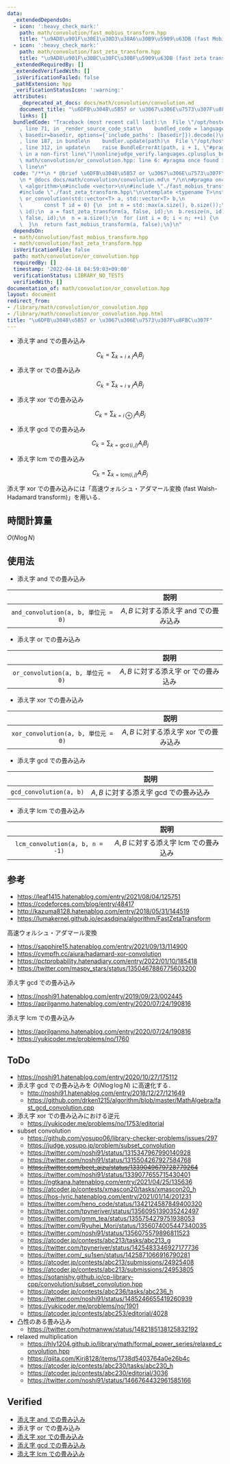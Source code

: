 ```yaml
---
data:
  _extendedDependsOn:
  - icon: ':heavy_check_mark:'
    path: math/convolution/fast_mobius_transform.hpp
    title: "\u9AD8\u901F\u30E1\u30D3\u30A6\u30B9\u5909\u63DB (fast Mobius transform)"
  - icon: ':heavy_check_mark:'
    path: math/convolution/fast_zeta_transform.hpp
    title: "\u9AD8\u901F\u30BC\u30FC\u30BF\u5909\u63DB (fast zeta transform)"
  _extendedRequiredBy: []
  _extendedVerifiedWith: []
  _isVerificationFailed: false
  _pathExtension: hpp
  _verificationStatusIcon: ':warning:'
  attributes:
    _deprecated_at_docs: docs/math/convolution/convolution.md
    document_title: "\u6DFB\u3048\u5B57 or \u3067\u306E\u7573\u307F\u8FBC\u307F"
    links: []
  bundledCode: "Traceback (most recent call last):\n  File \"/opt/hostedtoolcache/Python/3.10.8/x64/lib/python3.10/site-packages/onlinejudge_verify/documentation/build.py\"\
    , line 71, in _render_source_code_stat\n    bundled_code = language.bundle(stat.path,\
    \ basedir=basedir, options={'include_paths': [basedir]}).decode()\n  File \"/opt/hostedtoolcache/Python/3.10.8/x64/lib/python3.10/site-packages/onlinejudge_verify/languages/cplusplus.py\"\
    , line 187, in bundle\n    bundler.update(path)\n  File \"/opt/hostedtoolcache/Python/3.10.8/x64/lib/python3.10/site-packages/onlinejudge_verify/languages/cplusplus_bundle.py\"\
    , line 312, in update\n    raise BundleErrorAt(path, i + 1, \"#pragma once found\
    \ in a non-first line\")\nonlinejudge_verify.languages.cplusplus_bundle.BundleErrorAt:\
    \ math/convolution/or_convolution.hpp: line 6: #pragma once found in a non-first\
    \ line\n"
  code: "/**\n * @brief \u6DFB\u3048\u5B57 or \u3067\u306E\u7573\u307F\u8FBC\u307F\
    \n * @docs docs/math/convolution/convolution.md\n */\n\n#pragma once\n#include\
    \ <algorithm>\n#include <vector>\n\n#include \"./fast_mobius_transform.hpp\"\n\
    #include \"./fast_zeta_transform.hpp\"\n\ntemplate <typename T>\nstd::vector<T>\
    \ or_convolution(std::vector<T> a, std::vector<T> b,\n                       \
    \       const T id = 0) {\n  int n = std::max(a.size(), b.size());\n  a.resize(n,\
    \ id);\n  a = fast_zeta_transform(a, false, id);\n  b.resize(n, id);\n  b = fast_zeta_transform(b,\
    \ false, id);\n  n = a.size();\n  for (int i = 0; i < n; ++i) {\n    a[i] *= b[i];\n\
    \  }\n  return fast_mobius_transform(a, false);\n}\n"
  dependsOn:
  - math/convolution/fast_mobius_transform.hpp
  - math/convolution/fast_zeta_transform.hpp
  isVerificationFile: false
  path: math/convolution/or_convolution.hpp
  requiredBy: []
  timestamp: '2022-04-18 04:59:03+09:00'
  verificationStatus: LIBRARY_NO_TESTS
  verifiedWith: []
documentation_of: math/convolution/or_convolution.hpp
layout: document
redirect_from:
- /library/math/convolution/or_convolution.hpp
- /library/math/convolution/or_convolution.hpp.html
title: "\u6DFB\u3048\u5B57 or \u3067\u306E\u7573\u307F\u8FBC\u307F"
---
```

- 添え字 and での畳み込み

  $$
    C_k = \sum_{k = i \land j} A_i B_j
  $$

- 添え字 or での畳み込み

  $$
    C_k = \sum_{k = i \lor j} A_i B_j
  $$

- 添え字 xor での畳み込み

  $$
    C_k = \sum_{k = i \oplus j} A_i B_j
  $$

- 添え字 gcd での畳み込み

  $$
    C_k = \sum_{k = \gcd(i, j)} A_i B_j
  $$

- 添え字 lcm での畳み込み

  $$
    C_k = \sum_{k = \mathrm{lcm}(i, j)} A_i B_j
  $$

添え字 xor での畳み込みには「高速ウォルシュ・アダマール変換 (fast Walsh-Hadamard transform)」を用いる．


## 時間計算量

$O(N\log{N})$


## 使用法

- 添え字 and での畳み込み

||説明|
|:--:|:--:|
|`and_convolution(a, b, 単位元 = 0)`|$A, B$ に対する添え字 and での畳み込み|

- 添え字 or での畳み込み

||説明|
|:--:|:--:|
|`or_convolution(a, b, 単位元 = 0)`|$A, B$ に対する添え字 or での畳み込み|

- 添え字 xor での畳み込み

||説明|
|:--:|:--:|
|`xor_convolution(a, b, 単位元 = 0)`|$A, B$ に対する添え字 xor での畳み込み|

- 添え字 gcd での畳み込み

||説明|
|:--:|:--:|
|`gcd_convolution(a, b)`|$A, B$ に対する添え字 gcd での畳み込み|

- 添え字 lcm での畳み込み

||説明|
|:--:|:--:|
|`lcm_convolution(a, b, n = -1)`|$A, B$ に対する添え字 lcm での畳み込み|


## 参考

- https://leaf1415.hatenablog.com/entry/2021/08/04/125751
- https://codeforces.com/blog/entry/48417
- http://kazuma8128.hatenablog.com/entry/2018/05/31/144519
- https://lumakernel.github.io/ecasdqina/algorithm/FastZetaTransform

高速ウォルシュ・アダマール変換
- https://sapphire15.hatenablog.com/entry/2021/09/13/114900
- https://cympfh.cc/aiura/hadamard-xor-convolution
- https://pctprobability.hatenadiary.com/entry/2022/01/10/185418
- https://twitter.com/maspy_stars/status/1350467886775603200

添え字 gcd での畳み込み
- https://noshi91.hatenablog.com/entry/2019/09/23/002445
- https://aprilganmo.hatenablog.com/entry/2020/07/24/190816

添え字 lcm での畳み込み
- https://aprilganmo.hatenablog.com/entry/2020/07/24/190816
- https://yukicoder.me/problems/no/1760


## ToDo

- https://noshi91.hatenablog.com/entry/2020/10/27/175112
- 添え字 gcd での畳み込みを $O(N\log{\log{N}})$ に高速化する．
  - http://noshi91.hatenablog.com/entry/2018/12/27/121649
  - https://github.com/drken1215/algorithm/blob/master/MathAlgebra/fast_gcd_convolution.cpp
- 添え字 xor での畳み込みにおける逆元
  - https://yukicoder.me/problems/no/1753/editorial
- subset convolution
  - https://github.com/yosupo06/library-checker-problems/issues/297
  - https://judge.yosupo.jp/problem/subset_convolution
  - https://twitter.com/noshi91/status/1315347967990140928
  - https://twitter.com/noshi91/status/1315504267927584768
  - ~~https://twitter.com/beet_aizu/status/1339049679728779264~~
  - https://twitter.com/noshi91/status/1339077655715430401
  - https://ngtkana.hatenablog.com/entry/2021/04/25/135636
  - https://atcoder.jp/contests/xmascon20/tasks/xmascon20_h
  - https://hos-lyric.hatenablog.com/entry/2021/01/14/201231
  - https://twitter.com/heno_code/status/1342124587849400320
  - https://twitter.com/tpyneriver/status/1356095139035242497
  - https://twitter.com/gmm_tea/status/1355754279751938053
  - https://twitter.com/Ryuhei_Mori/status/1356074005447340035
  - https://twitter.com/noshi91/status/1356075579896811523
  - https://atcoder.jp/contests/abc213/tasks/abc213_g
  - https://twitter.com/tpyneriver/status/1425483346927177736
  - https://twitter.com/_su1sen/status/1425871066916790281
  - https://atcoder.jp/contests/abc213/submissions/24925408
  - https://atcoder.jp/contests/abc213/submissions/24953805
  - https://sotanishy.github.io/cp-library-cpp/convolution/subset_convolution.hpp
  - https://atcoder.jp/contests/abc236/tasks/abc236_h
  - https://twitter.com/noshi91/status/1485246655419260939
  - https://yukicoder.me/problems/no/1901
  - https://atcoder.jp/contests/abc253/editorial/4028
- 凸性のある畳み込み
  - https://twitter.com/hotmanww/status/1482185138125832192
- relaxed multiplication
  - https://hly1204.github.io/library/math/formal_power_series/relaxed_convolution.hpp
  - https://qiita.com/Kiri8128/items/1738d5403764a0e26b4c
  - https://atcoder.jp/contests/abc230/tasks/abc230_h
  - https://atcoder.jp/contests/abc230/editorial/3036
  - https://twitter.com/noshi91/status/1466764432961585166


## Verified

- [添え字 and での畳み込み](https://judge.yosupo.jp/submission/32176)
- 添え字 or での畳み込み
- [添え字 xor での畳み込み](https://judge.yosupo.jp/submission/32459)
- [添え字 gcd での畳み込み](https://judge.yosupo.jp/submission/79257)
- [添え字 lcm での畳み込み](https://judge.yosupo.jp/submission/79261)
